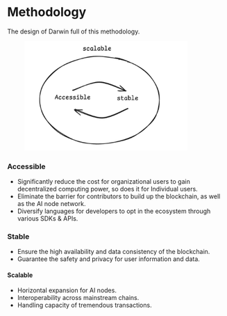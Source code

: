 # Methodology

The design of Darwin full of this methodology.

<figure><img src="../../.gitbook/assets/image.png" alt="" width="375"><figcaption></figcaption></figure>

### Accessible

* Significantly reduce the cost for organizational users to gain decentralized computing power, so does it for Individual users.
* Eliminate the barrier for contributors to build up the blockchain, as well as the AI node network.
* Diversify languages for developers to opt in the ecosystem through various SDKs & APIs.

### Stable

* Ensure the high availability and data consistency of the blockchain.
* Guarantee the safety and privacy for user information and data.

#### Scalable

* Horizontal expansion for AI nodes.
* Interoperability across mainstream chains.
* Handling capacity of tremendous transactions.
